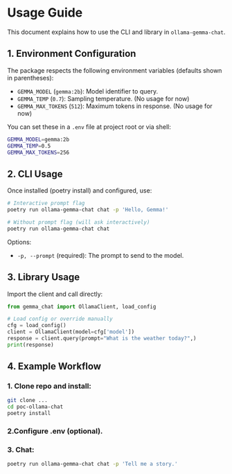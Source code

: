 # Usage Guide

This document explains how to use the CLI and library in `ollama-gemma-chat`.

## 1. Environment Configuration

The package respects the following environment variables (defaults shown in parentheses):

- `GEMMA_MODEL` (`gemma:2b`): Model identifier to query.
- `GEMMA_TEMP` (`0.7`): Sampling temperature. (No usage for now)
- `GEMMA_MAX_TOKENS` (`512`): Maximum tokens in response. (No usage for now)

You can set these in a `.env` file at project root or via shell:

```bash
GEMMA_MODEL=gemma:2b
GEMMA_TEMP=0.5
GEMMA_MAX_TOKENS=256
```

## 2. CLI Usage

Once installed (poetry install) and configured, use:

```bash
# Interactive prompt flag
poetry run ollama-gemma-chat chat -p 'Hello, Gemma!'

# Without prompt flag (will ask interactively)
poetry run ollama-gemma-chat chat
```

Options:

- `-p, --prompt` (required): The prompt to send to the model.

## 3. Library Usage

Import the client and call directly:

```python
from gemma_chat import OllamaClient, load_config

# Load config or override manually
cfg = load_config()
client = OllamaClient(model=cfg['model'])
response = client.query(prompt="What is the weather today?",)
print(response)
```

## 4. Example Workflow

### 1. Clone repo and install:

```bash
git clone ...
cd poc-ollama-chat
poetry install
```

### 2.Configure .env (optional).

### 3. Chat:

```bash
poetry run ollama-gemma-chat chat -p 'Tell me a story.'
```
